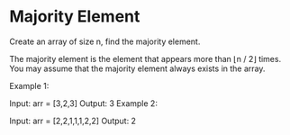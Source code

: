 <h1>Majority Element</h1>
<p> 
Create an array of size n, find the majority element.

The majority element is the element that appears more than ⌊n / 2⌋ times. You may assume that the majority element always exists in the array.

 

Example 1:

Input: arr = [3,2,3]
Output: 3
Example 2:

Input: arr = [2,2,1,1,1,2,2]
Output: 2

</p>
